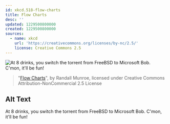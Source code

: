 ```yaml
---
id: xkcd.518-flow-charts
title: Flow Charts
desc: ''
updated: 1229500800000
created: 1229500800000
sources:
  - name: xkcd
    url: 'https://creativecommons.org/licenses/by-nc/2.5/'
    license: Creative Commons 2.5
---
```

![At 8 drinks, you switch the torrent from FreeBSD to Microsoft Bob.  C'mon, it'll be fun!](https://imgs.xkcd.com/comics/flow_charts.png)
> "[Flow Charts](https://xkcd.com/518/)", by Randall Munroe, licensed under Creative Commons Attribution-NonCommercial 2.5 License

## Alt Text
At 8 drinks, you switch the torrent from FreeBSD to Microsoft Bob.  C'mon, it'll be fun!
